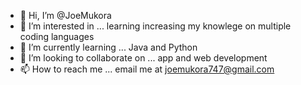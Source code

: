 - 👋 Hi, I’m @JoeMukora
- 👀 I’m interested in ... learning increasing my knowlege on multiple coding languages
- 🌱 I’m currently learning ... Java and Python
- 💞️ I’m looking to collaborate on ... app and web development
- 📫 How to reach me ... email me at joemukora747@gmail.com
<!---
JoeMukora/JoeMukora is a ✨ special ✨ repository because its `README.md` (this file) appears on your GitHub profile.
You can click the Preview link to take a look at your changes.
---> 
